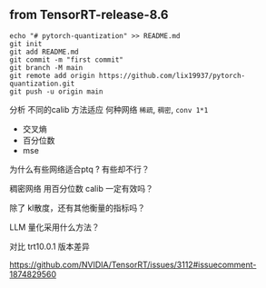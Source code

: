 ## from  TensorRT-release-8.6   

```
echo "# pytorch-quantization" >> README.md
git init
git add README.md
git commit -m "first commit"
git branch -M main
git remote add origin https://github.com/lix19937/pytorch-quantization.git
git push -u origin main
```


分析 不同的calib 方法适应 何种网络  `稀疏`,  `稠密`,  `conv 1*1`       
+ 交叉熵  
+ 百分位数 
+ mse      

为什么有些网络适合ptq ? 有些却不行？   


稠密网络 用百分位数 calib 一定有效吗？


除了 kl散度，还有其他衡量的指标吗？    


LLM 量化采用什么方法？  


对比 trt10.0.1 版本差异     

https://github.com/NVIDIA/TensorRT/issues/3112#issuecomment-1874829560      
